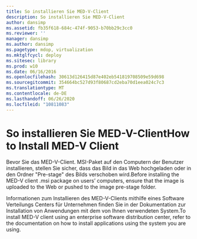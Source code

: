 ```yaml
---
title: So installieren Sie MED-V-Client
description: So installieren Sie MED-V-Client
author: dansimp
ms.assetid: fb35f618-684c-474f-9053-b70bb29c3cc0
ms.reviewer: ''
manager: dansimp
ms.author: dansimp
ms.pagetype: mdop, virtualization
ms.mktglfcycl: deploy
ms.sitesec: library
ms.prod: w10
ms.date: 06/16/2016
ms.openlocfilehash: 30613d126415d87e402eb541819708509e59d698
ms.sourcegitcommit: 354664bc527d93f80687cd2eba70d1eea024c7c3
ms.translationtype: MT
ms.contentlocale: de-DE
ms.lasthandoff: 06/26/2020
ms.locfileid: "10811083"
---
```

# <span data-ttu-id="bb41b-103">So installieren Sie MED-V-Client</span><span class="sxs-lookup"><span data-stu-id="bb41b-103">How to Install MED-V Client</span></span>


<span data-ttu-id="bb41b-104">Bevor Sie das MED-V-Client. MSI-Paket auf den Computern der Benutzer installieren, stellen Sie sicher, dass das Bild in das Web hochgeladen oder in den Ordner "Pre-stage" des Bilds verschoben wird.</span><span class="sxs-lookup"><span data-stu-id="bb41b-104">Before installing the MED-V client .msi package on users’ computers, ensure that the image is uploaded to the Web or pushed to the image pre-stage folder.</span></span>

<span data-ttu-id="bb41b-105">Informationen zum Installieren des MED-V-Clients mithilfe eines Software Verteilungs Centers für Unternehmen finden Sie in der Dokumentation zur Installation von Anwendungen mit dem von Ihnen verwendeten System.</span><span class="sxs-lookup"><span data-stu-id="bb41b-105">To install MED-V client using an enterprise software distribution center, refer to the documentation on how to install applications using the system you are using.</span></span>

 

 





